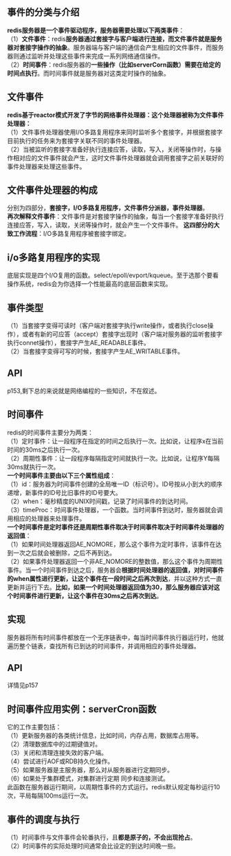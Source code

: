 ## 事件的分类与介绍  
**redis服务器是一个事件驱动程序，服务器需要处理以下两类事件**：  
（1）**文件事件**：redis**服务器通过套接字与客户端进行连接，而文件事件就是服务器对套接字操作的抽象**。服务器端与客户端的通信会产生相应的文件事件，而服务器则通过监听并处理这些事件来完成一系列网络通信操作。  
（2）**时间事件**：redis服务器的**一些操作（比如serverCorn函数）需要在给定的时间点执行**。而时间事件就是服务器对这类定时操作的抽象。  
## 文件事件  
**redis基于reactor模式开发了字节的网络事件处理器：这个处理器被称为文件事件处理器：**   
（1）文件事件处理器使用I/O多路复用程序来同时监听多个套接字，并根据套接字目前执行的任务来为套接字关联不同的事件处理器。  
（2）当被监听的套接字准备好执行连接应答，读取，写入，关闭等操作时，与操作相对应的文件事件就会产生，这时文件事件处理器就会调用套接字之前关联好的事件处理器来处理这些事件。  
## 文件事件处理器的构成  
分别为四部分，**套接字，I/O多路复用程序，文件事件分派器，事件处理器**。  
**再次解释文件事件**：文件事件是对套接字操作的抽象，每当一个套接字准备好执行连接应答，写入，读取，关闭等操作时，就会产生一个文件事件。
**这四部分的大致工作流程**：I/O多路复用程序被套接字绑定。     
## i/o多路复用程序的实现  
底层实现是四个I/O复用的函数。select/epoll/evport/kqueue。至于选那个要看操作系统，redis会为你选择一个性能最高的底层函数来实现。  
## 事件类型  
（1）当套接字变得可读时（客户端对套接字执行write操作，或者执行close操作），或者有新的可应答（accept）套接字出现时（客户端对服务器的监听套接字执行connet操作），套接字产生AE_READABLE事件。   
（2）当套接字变得可写的时候，套接字产生AE_WRITABLE事件。  
## API  
p153,剩下总的来说就是网络编程的一些知识，不在叙述。  
## 时间事件  
redis的时间事件主要分为两类：   
（1）定时事件：让一段程序在指定的时间之后执行一次。比如说，让程序x在当前时间的30ms之后执行一次。  
（2）周期性事件：让一段程序每隔指定时间就执行一次。比如说，让程序Y每隔30ms就执行一次。  
**一个时间事件主要由以下三个属性组成**：  
（1）id：服务器为时间事件创建的全局唯一ID（标识号）。ID号按从小到大的顺序递增，新事件的ID号比旧事件的ID号要大。  
（2）when：毫秒精度的UNIX时间戳，记录了时间事件的到达时间。  
（3）timeProc：时间事件处理器，一个函数。当时间事件到达时，服务器就会调用相应的处理器来处理事件。   
**一个时间事件是定时事件还是周期性事件取决于时间事件取决于时间事件处理器的返回值**：  
（1）如果时间处理器返回AE_NOMORE，那么这个事件为定时事件，该事件在达到一次之后就会被删除，之后不再到达。  
（2）如果事件处理器返回一个非AE_NOMORE的整数值，那么这个事件为周期性事件。当一个时间事件到达之后，服务器会**根据时间处理器的返回值，对时间事件的when属性进行更新，让这个事件在一段时间之后再次到达**，并以这种方式一直更新并运行下去。**比如，如果一个时间处理器返回值为30，那么服务器应该对这个时间事件进行更新，让这个事件在30ms之后再次到达**。   
## 实现  
服务器将所有时间事件都放在一个无序链表中，每当时间事件执行器运行时，他就遍历整个链表，查找所有已到达的时间事件，并调用相应的事件处理器。  
## API  
详情见p157  
## 时间事件应用实例：serverCron函数  
它的工作主要包括：  
（1）更新服务器的各类统计信息，比如时间，内存占用，数据库占用等。  
（2）清理数据库中的过期键值对。  
（3）关闭和清理连接失效的客户端。  
（4）尝试进行AOF或RDB持久化操作。  
（5）如果服务器是主服务器，那么对从服务器进行定期同步。  
（6）如果处于集群模式，对集群进行定期 同步和连接测试。  
此函数在服务器运行期间，以周期性事件的方式运行。redis默认规定每秒运行10次，平局每隔100ms运行一次。  
## 事件的调度与执行   
（1）时间事件与文件事件会轮番执行，且**都是原子的，不会出现抢占**。  
（2）时间事件的实际处理时间通常会比设定的到达时间晚一些。  














